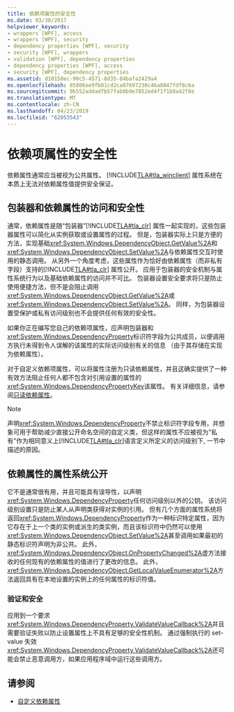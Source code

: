 ```yaml
---
title: 依赖项属性的安全性
ms.date: 03/30/2017
helpviewer_keywords:
- wrappers [WPF], access
- wrappers [WPF], security
- dependency properties [WPF], security
- security [WPF], wrappers
- validation [WPF], dependency properties
- dependency properties [WPF], access
- security [WPF], dependency properties
ms.assetid: d10150ec-90c5-4571-8d35-84bafa2429a4
ms.openlocfilehash: 85806ee9fb01cd2ca07697230c46a8847fdf8c6a
ms.sourcegitcommit: 9b552addadfb57fab0b9e7852ed4f1f1b8a42f8e
ms.translationtype: MT
ms.contentlocale: zh-CN
ms.lasthandoff: 04/23/2019
ms.locfileid: "62053543"
---
```

# <a name="dependency-property-security"></a>依赖项属性的安全性
依赖属性通常应当被视为公共属性。 [!INCLUDE[TLA#tla_winclient](../../../../includes/tlasharptla-winclient-md.md)] 属性系统在本质上无法对依赖属性值提供安全保证。  

<a name="AccessSecurity"></a>   
## <a name="access-and-security-of-wrappers-and-dependency-properties"></a>包装器和依赖属性的访问和安全性  
 通常，依赖属性是随“包装器”[!INCLUDE[TLA#tla_clr](../../../../includes/tlasharptla-clr-md.md)] 属性一起实现的，这些包装器属性可以简化从实例获取或设置属性的过程。 但是，包装器实际上只是方便的方法，实现基础<xref:System.Windows.DependencyObject.GetValue%2A>和<xref:System.Windows.DependencyObject.SetValue%2A>与依赖属性交互时使用的静态调用。 从另外一个角度考虑，这些属性作为恰好由依赖属性（而非私有字段）支持的[!INCLUDE[TLA#tla_clr](../../../../includes/tlasharptla-clr-md.md)] 属性公开。 应用于包装器的安全机制与属性系统行为以及基础依赖属性的访问并不可比。 包装器设置安全要求将只是防止使用便捷方法，但不是会阻止调用<xref:System.Windows.DependencyObject.GetValue%2A>或<xref:System.Windows.DependencyObject.SetValue%2A>。 同样，为包装器设置受保护或私有访问级别也不会提供任何有效的安全性。  
  
 如果你正在编写您自己的依赖项属性，应声明包装器和<xref:System.Windows.DependencyProperty>标识符字段为公共成员，以便调用方执行未得到令人误解的该属性的实际访问级别有关的信息 （由于其存储在实现为依赖属性）。  
  
 对于自定义依赖项属性，可以将属性注册为只读依赖属性，并且这确实提供了一种有效方法阻止任何人都不包含对引用设置的属性的<xref:System.Windows.DependencyPropertyKey>该属性。 有关详细信息，请参阅[只读依赖属性](read-only-dependency-properties.md)。  
  
> [!NOTE]
>  声明<xref:System.Windows.DependencyProperty>不禁止标识符字段专用，并想象可用于帮助减少直接公开命名空间的自定义类，但这样的属性不应被视为"私有"作为相同意义上[!INCLUDE[TLA#tla_clr](../../../../includes/tlasharptla-clr-md.md)]语言定义所定义的访问级别下, 一节中描述的原因。  
  
<a name="PropertySystemExposure"></a>   
## <a name="property-system-exposure-of-dependency-properties"></a>依赖属性的属性系统公开  
 它不是通常很有用，并且可能具有误导性，以声明<xref:System.Windows.DependencyProperty>任何访问级别以外的公钥。 该访问级别设置只是防止某人从声明类获得对实例的引用。 但有几个方面的属性系统将返回<xref:System.Windows.DependencyProperty>作为一种标识特定属性，因为它存在于上一个类的实例或派生的类实例，而且该标识符中仍然可以使用<xref:System.Windows.DependencyObject.SetValue%2A>甚至调用如果最初的静态标识符声明为非公共。 此外，<xref:System.Windows.DependencyObject.OnPropertyChanged%2A>虚方法接收的任何现有的依赖属性的值进行了更改的信息。 此外，<xref:System.Windows.DependencyObject.GetLocalValueEnumerator%2A>方法返回具有在本地设置的实例上的任何属性的标识符值。  
  
### <a name="validation-and-security"></a>验证和安全  
 应用到一个要求<xref:System.Windows.DependencyProperty.ValidateValueCallback%2A>并且需要验证失败以防止设置属性上不具有足够的安全性机制。 通过强制执行的 set-value 失效<xref:System.Windows.DependencyProperty.ValidateValueCallback%2A>还可能会禁止恶意调用方，如果应用程序域中运行这些调用方。  
  
## <a name="see-also"></a>请参阅

- [自定义依赖属性](custom-dependency-properties.md)
